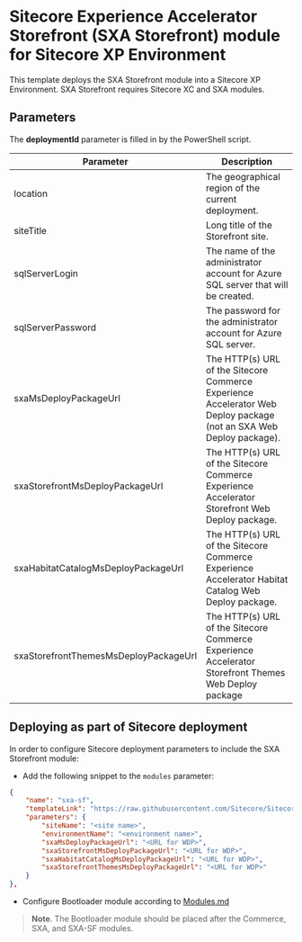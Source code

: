# Sitecore Experience Accelerator Storefront (SXA Storefront) module for Sitecore XP Environment


This template deploys the SXA Storefront module into a Sitecore XP Environment. SXA Storefront requires Sitecore XC and SXA modules.  

## Parameters

The **deploymentId** parameter is filled in by the PowerShell script.

| Parameter                                    | Description
-----------------------------------------------|------------------------------------------------
| location                                     | The geographical region of the current deployment.
| siteTitle                                    | Long title of the Storefront site.
| sqlServerLogin                               | The name of the administrator account for Azure SQL server that will be created.
| sqlServerPassword                            | The password for the administrator account for Azure SQL server.
| sxaMsDeployPackageUrl                        | The HTTP(s) URL of the Sitecore Commerce Experience Accelerator Web Deploy package (not an SXA Web Deploy package).
| sxaStorefrontMsDeployPackageUrl              | The HTTP(s) URL of the Sitecore Commerce Experience Accelerator Storefront Web Deploy package.
| sxaHabitatCatalogMsDeployPackageUrl          | The HTTP(s) URL of the Sitecore Commerce Experience Accelerator Habitat Catalog Web Deploy package.
| sxaStorefrontThemesMsDeployPackageUrl        | The HTTP(s) URL of the Sitecore Commerce Experience Accelerator Storefront Themes Web Deploy package


## Deploying as part of Sitecore deployment

In order to configure Sitecore deployment parameters to include the SXA Storefront module:

* Add the following snippet to the `modules` parameter:

```JSON
{
    "name": "sxa-sf",
    "templateLink": "https://raw.githubusercontent.com/Sitecore/Sitecore-Azure-Quickstart-Templates/master/SXA%20Storefront%201.0/azuredeploy.json",
    "parameters": {
        "siteName": "<site name>",
        "environmentName": "<environment name>",        
        "sxaMsDeployPackageUrl": "<URL for WDP>",
        "sxaStorefrontMsDeployPackageUrl": "<URL for WDP>",
        "sxaHabitatCatalogMsDeployPackageUrl": "<URL for WDP>",
        "sxaStorefrontThemesMsDeployPackageUrl": "<URL for WDP>"
    }
},
```

* Configure Bootloader module according to [Modules.md](../MODULES.md)
> **Note**. The Bootloader module should be placed after the Commerce, SXA, and SXA-SF modules.
